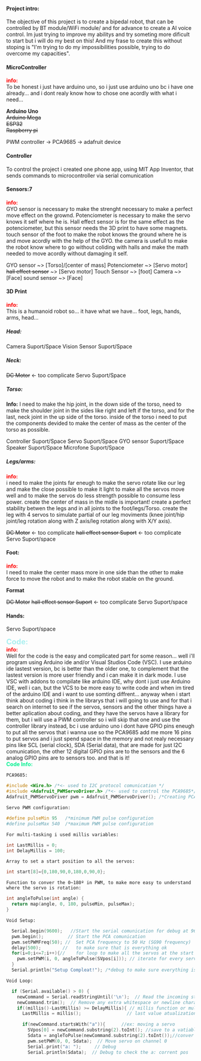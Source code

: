 
#### Project intro:
The objective of this project is to create a bipedal robot, that can be controlled by BT module/WiFi module/ and for advance to create a AI voice control. Im just trying to improve my abilitys and try someting more dificult to start but i will do my best on this! And my frase to create this without stoping is "I'm trying to do my impossibilities possible, trying to do overcome my capacities".

#### **MicroController**
<div style="color: red; font-weight: bold;">info:</div>
To be honest i just have arduino uno, so i just use arduino uno bc i have one already... and i dont realy know how to chose one acordly with what i need...

**Arduino Uno**  
~~Arduino Mega~~  
~~ESP32~~  
~~Raspberry pi~~


PWM controller -> PCA9685 -> adafruit device

#### **Controller**

To control the project i created one phone app, using MIT App Inventor, that sends commands to microcontroller via serial comunication


#### **Sensors**:7
<div style="color: red; font-weight: bold;">info:</div>
GYO sensor is necessary to make the strenght necessary to make a perfect move effect on the grownd. Potenciometer is necessary to make the servo knows it self where he is. Hall effect sensor is for the same effect as the potenciometer, but this sensor needs the 3D print to have some magnets. touch sensor of the foot to make the robot knows the ground where he is and move acordly with the help of the GYO. the camera is usefull to make the robot know where to go without coliding with halls and make the math needed to move acordly without damaging it self.

GYO sensor ~> [Torso]/[center of mass]
Potenciometer ~> [Servo motor]
~~hall effect sensor~~ ~> [Servo motor]
Touch Sensor ~> [foot]
Camera ~> [Face]
sound sensor ~> [Face]

#### **3D Print**
<div style="color: red; font-weight: bold;">info:</div>
This is a humanoid robot so... it have what we have... foot, legs, hands, arms, head...

##### Head:
Camera Suport/Space
Vision Sensor Suport/Space

##### Neck:
~~DC Motor~~                         <- too complicate
Servo Suport/Space

##### Torso:
**Info:**
I need to make the hip joint, in the down side of the torso, need to make the shoulder joint in the sides like right and left if the torso, and for the last, neck joint in the up side of the torso. inside of the torso i need to put the components devided to make the center of mass as the center of the torso as possible.

Controller Suport/Space
Servo Suport/Space
GYO sensor Suport/Space
Speaker Suport/Space
Microfone Suport/Space

##### Legs/arms:
<div style="color: red; font-weight: bold;">info:</div>  
i need to make the joints far eneugh to make the servo rotate like our leg and make the close possible to make it light to make all the servos move well and to make the servos do less strength possible to consume less power. create the center of mass in the midle is important! create a perfect stability betwen the legs and in all joints to the foot/legs/Torso. create the leg with 4 servos to simulate partial of our leg moviments (knee joint/hip joint/leg rotation along with Z axis/leg rotation along with X/Y axis).

~~DC Motor~~                  <- too complicate
~~hall effect sensor Suport~~ <- too complicate
Servo Suport/space


#### Foot:
<div style="color: red; font-weight: bold;">info:</div>  
I need to make the center mass more in one side than the other to make force to move the robot and to make the robot stable on the ground.  

**Format**

~~DC Motor~~ 
~~hall effect sensor Suport~~ <- too complicate
Servo Suport/space

#### Hands:
Servo Suport/space



<div style="color: #AAF0F0; font-weight: bold; font-size: 20px;">Code:</div>
<div style="color: red; font-weight: bold;">info:</div>
Well for the code is the easy and complicated part for some reason... well i'll program using Arduino ide and/or Visual Studios Code (VSC). I use arduino ide lastest version, bc is better than the older one, to complement that the lastest version is more user friendly and i can make it in dark mode. I use VSC with addons to compilate like arduino IDE, why dont i just use Arduino IDE, well i can, but the VCS to be more easy to write code and when im tired of the arduino IDE and i want to use somting diffrent... anyway when i start think about coding i think in the librarys that i will going to use and for that i search on internet to see if the servos, sensors and the other things have a better aplication about coding, and they have the servos have a library for them, but i will use a PWM controller so i will skip that one and use the controller library instead, bc i use arduino uno i dont have GPIO pins eneugh to put all the servos that i wanna use so the PCA9685 add me more 16 pins to put servos and i just spend space in the memory and not realy necessary pins like SCL (serial clock), SDA (Serial data), that are made for just I2C comunication, the other 12 digital GPIO pins are to the sensors and the 6 analog GPIO pins are to sensors too. and that is it!

<div style="color: #00F090; font-weight: bold; font-size: ;">Code Info:</div>

	PCA9685:
```C++ 
#include <Wire.h> /*<- used to I2C protocol comunication */
#include <Adafruit_PWMServoDriver.h> /*<- used to control the PCA9685*/
Adafruit_PWMServoDriver pwm = Adafruit_PWMServoDriver(); /*Creating PCA instance
```
	Servo PWM configuration:
```C++ 
#define pulseMin 95   /*minimum PWM pulse configuration
#define pulseMax 540  /*maximum PWM pulse configuration
```
	For multi-tasking i used millis variables:
```C++ 
int LastMillis = 0;
int DelayMillis = 100;
```
	Array to set a start position to all the servos:
```C++ 
int start[8]={0,180,90,0,180,0,90,0};
```
	Function to conver the 0~180º in PWM, to make more easy to understand where the servo is rotation:
```C++ 
int angleToPulse(int angle) {
  return map(angle, 0, 180, pulseMin, pulseMax);
}
```
	Void Setup:
```C++ 
  Serial.begin(9600);   //Start the serial comunication for debug at 9600 b/s
  pwm.begin();         // Start the PCA comunication
  pwm.setPWMFreq(50); //  Set PCA frequency to 50 Hz (SG90 frequency)
  delay(500);        //   to make sure that is everything ok
  for(i=0;i<=7;i++){//    for loop to make all the servos at the start position
    pwm.setPWM(i, 0, angleToPulse(SVpos[i])); // iterate for every servo and angle
  }
  Serial.println("Setup Compleat!"); /*debug to make sure everything is ok*/
```
	Void Loop:
```C++ 
  if (Serial.available() > 0) {
    newCommand = Serial.readStringUntil('\n');  // Read the incoming string until a newline character
    newCommand.trim();  // Remove any extra whitespace or newline characters
    if((millis()-LastMillis) >= DelayMillis){ // millis function or multi-tasking
      LastMillis = millis();                 // last value atualization

      if(newCommand.startsWith("a")){      //ex: moving a servo
        SVpos[0] = newCommand.substring(2).toInt(); //save to a vatiable the angle
        Sdata = angleToPulse(newCommand.substring(2).toInt());//conver to PWM
        pwm.setPWM(0, 0, Sdata);  // Move servo on channel 0
        Serial.print("a: ");     // Debug
        Serial.println(Sdata);  // Debug to check the a: corrent pos 
```







